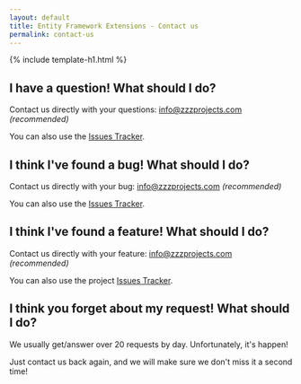 ```yaml
---
layout: default
title: Entity Framework Extensions - Contact us
permalink: contact-us
---
```


{% include template-h1.html %}

## I have a question! What should I do?
Contact us directly with your questions: info@zzzprojects.com _(recommended)_ 

You can also use the [Issues Tracker](https://github.com/zzzprojects/EntityFramework-Extensions/issues).

## I think I've found a bug! What should I do?
Contact us directly with your bug: info@zzzprojects.com _(recommended)_ 

You can also use the [Issues Tracker](https://github.com/zzzprojects/EntityFramework-Extensions/issues).

## I think I've found a feature! What should I do?
Contact us directly with your feature: info@zzzprojects.com _(recommended)_ 

You can also use the project [Issues Tracker](https://github.com/zzzprojects/EntityFramework-Extensions/issues).

## I think you forget about my request! What should I do?
We usually get/answer over 20 requests by day. Unfortunately, it's happen!

Just contact us back again, and we will make sure we don't miss it a second time!
